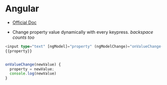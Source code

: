 # Angular

* [Official Doc](https://angular.io/docs)



* Change property value dynamically with every keypress. _backspace counts too_

```typescript
<input type="text" [ngModel]="property" (ngModelChange)="onValueChange($event)" />
{{property}}


onValueChange(newValue) {
  property = newValue;
  console.log(newValue)
}
```

